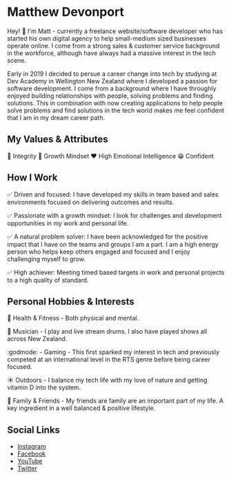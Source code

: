 # Matthew Devonport

Hey! :wave: I'm Matt - currently a freelance website/software developer who has started his own digital agency to help small-medium sized businesses operate online. I come from a strong sales & customer service background in the workforce, although have always had a massive interest in the tech scene. 

Early in 2019 I decided to persue a career change into tech by studying at Dev Academy in Wellington New Zealand where I developed a passion for software development. I come from a background where I have throughly enjoyed building relationships with people, solving problems and finding solutions. This in combination with now creating applications to help people solve problems and find solutions in the tech world makes me feel confident that I am in my dream career path.

## My Values & Attributes

:key: Integrity
:thought_balloon: Growth Mindset
:heart: High Emotional Intelligence
:grin: Confident

## How I Work

:white_check_mark: Driven and focused: I have developed my skills in team based and sales
environments focused on delivering outcomes and results.

:white_check_mark: Passionate with a growth mindset: I look for challenges and development
opportunities in my work and personal life.

:white_check_mark: A natural problem solver: I have been acknowledged for the positive impact that I
have on the teams and groups I am a part. I am a high energy person who helps
keep others engaged and focused and I enjoy challenging myself to grow.

:white_check_mark: High achiever: Meeting timed based targets in work and personal projects to a high
quality of standard.

## Personal Hobbies & Interests

:muscle: Health & Fitness - Both physical and mental.

:musical_score: Musician - I play and live stream drums. I also have played shows all across New Zealand.

:godmode: - Gaming - This first sparked my interest in tech and previously competed at an international level in the RTS genre before being career focused.

:sunny: Outdoors - I balance my tech life with my love of nature and getting vitamin D into the system.

:revolving_hearts: Family & Friends - My friends are family are an important part of my life. A key ingredient in a well balanced & positive lifestyle.

## Social Links

- [Instagram](http://instagram.com/matthew_devonport)
- [Facebook](http://facebook.com/matthewdevonport)
- [YouTube](http://youtube.com/roarpowernz)
- [Twitter](http://twitter.com/matt_devonport)








